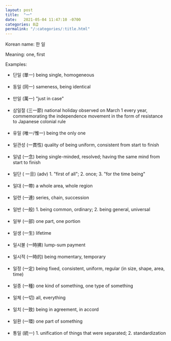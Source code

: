 ```yaml
---
layout: post
title:  "一"
date:   2021-05-04 11:47:10 -0700
categories: 8급
permalink: "/:categories/:title.html"
---
```


Korean name: 한 일

Meaning: one, first

Examples:
* 단일 (單一) being single, homogeneous <br><br>
* 동일 (同一) sameness, being identical <br><br>
* 만일 (萬一) "just in case" <br><br>
* 삼일절 (三一節) national holiday observed on March 1 every year, commemorating the independence movement in the form of resistance to Japanese colonial rule <br><br>
* 유일 (唯一/惟一) being the only one <br><br>
* 일관성 (一貫性) quality of being uniform, consistent from start to finish <br><br>
* 일념 (一念) being single-minded, resolved; having the same mind from start to finish <br><br>
* 일단 ( 一旦) (adv) 1. "first of all"; 2. once; 3. "for the time being" <br><br>
* 일대 (一帶) a whole area, whole region <br><br>
* 일련 (一連) series, chain, succession <br><br>
* 일반 (一般) 1. being common, ordinary; 2. being general, universal <br><br>
* 일부 (一部) one part, one portion <br><br>
* 일생 (一生) lifetime <br><br>
* 일시불 (一時拂) lump-sum payment <br><br>
* 일시적 (一時的) being momentary, temporary <br><br>
* 일정 (一定) being fixed, consistent, uniform, regular (in size, shape, area, time) <br><br>
* 일종 (一種) one kind of something, one type of something <br><br>
* 일체 (一切) all, everything <br><br>
* 일치 (一致) being in agreement, in accord <br><br>
* 일환 (一環) one part of something <br><br>
* 통일 (統一) 1. unification of things that were separated; 2. standardization <br><br>
